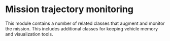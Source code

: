 # Mission trajectory monitoring

This module contains a number of related classes that augment and monitor the 
mission. This includes additional classes for keeping vehicle memory and 
visualization tools.
